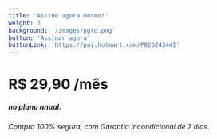 ```yaml
---
title: 'Assine agora mesmo!'
weight: 3
background: '/images/pgto.png'
button: 'Assinar agora'
buttonLink: 'https://pay.hotmart.com/P82624344I'
---
```


# R$ 29,90 **/mês** 
##### no plano anual.
###### Compra 100% segura, com Garantia Incondicional de 7 dias.
